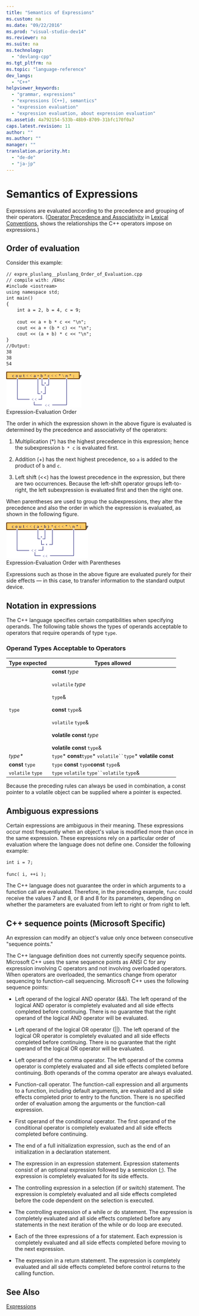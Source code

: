 ```yaml
---
title: "Semantics of Expressions"
ms.custom: na
ms.date: "09/22/2016"
ms.prod: "visual-studio-dev14"
ms.reviewer: na
ms.suite: na
ms.technology: 
  - "devlang-cpp"
ms.tgt_pltfrm: na
ms.topic: "language-reference"
dev_langs: 
  - "C++"
helpviewer_keywords: 
  - "grammar, expressions"
  - "expressions [C++], semantics"
  - "expression evaluation"
  - "expression evaluation, about expression evaluation"
ms.assetid: 4a792154-533b-48b9-8709-31bfc170f0a7
caps.latest.revision: 11
author: ""
ms.author: ""
manager: ""
translation.priority.ht: 
  - "de-de"
  - "ja-jp"
---
```

# Semantics of Expressions
Expressions are evaluated according to the precedence and grouping of their operators. ([Operator Precedence and Associativity](../vs140/c---built-in-operators--precedence-and-associativity.md) in [Lexical Conventions](../vs140/lexical-conventions.md), shows the relationships the C++ operators impose on expressions.)  
  
## Order of evaluation  
 Consider this example:  
  
```  
// expre_pluslang__pluslang_Order_of_Evaluation.cpp  
// compile with: /EHsc  
#include <iostream>  
using namespace std;  
int main()  
{  
    int a = 2, b = 4, c = 9;  
  
    cout << a + b * c << "\n";  
    cout << a + (b * c) << "\n";  
    cout << (a + b) * c << "\n";  
}  
//Output:  
38  
38  
54  
```  
  
 ![Evaluation order in an expression](../vs140/media/vc38zv1.gif "vc38ZV1")  
Expression-Evaluation Order  
  
 The order in which the expression shown in the above figure is evaluated is determined by the precedence and associativity of the operators:  
  
1.  Multiplication (*) has the highest precedence in this expression; hence the subexpression `b * c` is evaluated first.  
  
2.  Addition (+) has the next highest precedence, so `a` is added to the product of `b` and `c`.  
  
3.  Left shift (<<) has the lowest precedence in the expression, but there are two occurrences. Because the left-shift operator groups left-to-right, the left subexpression is evaluated first and then the right one.  
  
 When parentheses are used to group the subexpressions, they alter the precedence and also the order in which the expression is evaluated, as shown in the following figure.  
  
 ![Evaluation order of expression with parentheses](../vs140/media/vc38zv2.gif "vc38ZV2")  
Expression-Evaluation Order with Parentheses  
  
 Expressions such as those in the above figure are evaluated purely for their side effects — in this case, to transfer information to the standard output device.  
  
## Notation in expressions  
 The C++ language specifies certain compatibilities when specifying operands. The following table shows the types of operands acceptable to operators that require operands of type `type`.  
  
### Operand Types Acceptable to Operators  
  
|Type expected|Types allowed|  
|-------------------|-------------------|  
|`type`|**const** *type*<br /><br /> `volatile` *type*<br /><br /> `type`&<br /><br /> **const** `type`&<br /><br /> `volatile` `type`&<br /><br /> **volatile const** *type*<br /><br /> **volatile const** `type`&|  
|*type\**|`type`\* **const**`type`\* `volatile``type`\* **volatile const**|  
|**const** `type`|`type` **const** `type`**const** `type`&|  
|`volatile` `type`|`type` `volatile` `type``volatile` `type`&|  
  
 Because the preceding rules can always be used in combination, a const pointer to a volatile object can be supplied where a pointer is expected.  
  
## Ambiguous expressions  
 Certain expressions are ambiguous in their meaning. These expressions occur most frequently when an object's value is modified more than once in the same expression. These expressions rely on a particular order of evaluation where the language does not define one. Consider the following example:  
  
```  
int i = 7;  
  
func( i, ++i );  
```  
  
 The C++ language does not guarantee the order in which arguments to a function call are evaluated. Therefore, in the preceding example, `func` could receive the values 7 and 8, or 8 and 8 for its parameters, depending on whether the parameters are evaluated from left to right or from right to left.  
  
## C++ sequence points (Microsoft Specific)  
 An expression can modify an object's value only once between consecutive "sequence points."  
  
 The C++ language definition does not currently specify sequence points. Microsoft C++ uses the same sequence points as ANSI C for any expression involving C operators and not involving overloaded operators. When operators are overloaded, the semantics change from operator sequencing to function-call sequencing. Microsoft C++ uses the following sequence points:  
  
-   Left operand of the logical AND operator (&&). The left operand of the logical AND operator is completely evaluated and all side effects completed before continuing. There is no guarantee that the right operand of the logical AND operator will be evaluated.  
  
-   Left operand of the logical OR operator (&#124;&#124;). The left operand of the logical OR operator is completely evaluated and all side effects completed before continuing. There is no guarantee that the right operand of the logical OR operator will be evaluated.  
  
-   Left operand of the comma operator. The left operand of the comma operator is completely evaluated and all side effects completed before continuing. Both operands of the comma operator are always evaluated.  
  
-   Function-call operator. The function-call expression and all arguments to a function, including default arguments, are evaluated and all side effects completed prior to entry to the function. There is no specified order of evaluation among the arguments or the function-call expression.  
  
-   First operand of the conditional operator. The first operand of the conditional operator is completely evaluated and all side effects completed before continuing.  
  
-   The end of a full initialization expression, such as the end of an initialization in a declaration statement.  
  
-   The expression in an expression statement. Expression statements consist of an optional expression followed by a semicolon (;). The expression is completely evaluated for its side effects.  
  
-   The controlling expression in a selection (if or switch) statement. The expression is completely evaluated and all side effects completed before the code dependent on the selection is executed.  
  
-   The controlling expression of a while or do statement. The expression is completely evaluated and all side effects completed before any statements in the next iteration of the while or do loop are executed.  
  
-   Each of the three expressions of a for statement. Each expression is completely evaluated and all side effects completed before moving to the next expression.  
  
-   The expression in a return statement. The expression is completely evaluated and all side effects completed before control returns to the calling function.  
  
## See Also  
 [Expressions](../vs140/expressions--c---.md)